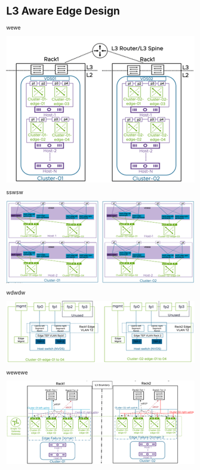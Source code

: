 # L3 Aware Edge Design

wewe

![alt text](https://github.com/vmware-nsx/terraform_edge_topologies/blob/main/4pnic_hosts_2vSphereClusters/assets/Rack_layout.png?raw=true)

sswsw

![alt text](https://github.com/vmware-nsx/terraform_edge_topologies/blob/main/4pnic_hosts_2vSphereClusters/assets/VDSs.png?raw=true)

wdwdw

![alt text](https://github.com/vmware-nsx/terraform_edge_topologies/blob/main/4pnic_hosts_2vSphereClusters/assets/edge_vm_wiring.png)

wewewe

![alt text](https://github.com/vmware-nsx/terraform_edge_topologies/blob/main/4pnic_hosts_2vSphereClusters/assets/peering.png)




